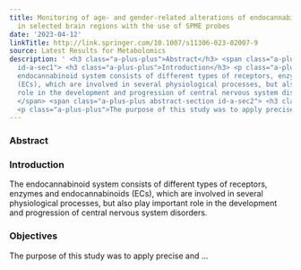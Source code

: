 ```yaml
---
title: Monitoring of age- and gender-related alterations of endocannabinoid levels
  in selected brain regions with the use of SPME probes
date: '2023-04-12'
linkTitle: http://link.springer.com/10.1007/s11306-023-02007-9
source: Latest Results for Metabolomics
description: ' <h3 class="a-plus-plus">Abstract</h3> <span class="a-plus-plus abstract-section
  id-a-sec1"> <h3 class="a-plus-plus">Introduction</h3> <p class="a-plus-plus">The
  endocannabinoid system consists of different types of receptors, enzymes and endocannabinoids
  (ECs), which are involved in several physiological processes, but also play important
  role in the development and progression of central nervous system disorders.</p>
  </span> <span class="a-plus-plus abstract-section id-a-sec2"> <h3 class="a-plus-plus">Objectives</h3>
  <p class="a-plus-plus">The purpose of this study was to apply precise and ...'
---
```

 <h3 class="a-plus-plus">Abstract</h3> <span class="a-plus-plus abstract-section id-a-sec1"> <h3 class="a-plus-plus">Introduction</h3> <p class="a-plus-plus">The endocannabinoid system consists of different types of receptors, enzymes and endocannabinoids (ECs), which are involved in several physiological processes, but also play important role in the development and progression of central nervous system disorders.</p> </span> <span class="a-plus-plus abstract-section id-a-sec2"> <h3 class="a-plus-plus">Objectives</h3> <p class="a-plus-plus">The purpose of this study was to apply precise and ...